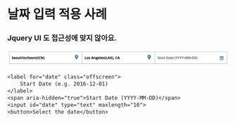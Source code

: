 # 날짜 입력 적용 사례

### Jquery UI 도 접근성에 맞지 않아요.

![](../../.gitbook/assets/2019-08-24-8.56.02.png)

```markup
<label for="date" class="offscreen">
    Start Date (e.g. 2016-12-01)
</label>  
<span aria-hidden="true">Start Date (YYYY-MM-DD)</span>    
<input id="date" type="text" maxlength="10">
<button>Select the date</button>
```



